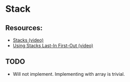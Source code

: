 <!--
@Author:    Anas Aboureada
@Date:      Thu Apr 20 2017 18:14:3
@Email:     me@anasaboureada.com
@License:   MIT License
@Copyright: Copyright (c) 2017 Anas Aboureada
-->

# Stack

## Resources:

- [Stacks (video)](https://www.coursera.org/learn/data-structures/lecture/UdKzQ/stacks)
- [Using Stacks Last-In First-Out (video)](https://www.lynda.com/Developer-Programming-Foundations-tutorials/Using-stacks-last-first-out/149042/177120-4.html)

## TODO

- Will not implement. Implementing with array is trivial.
